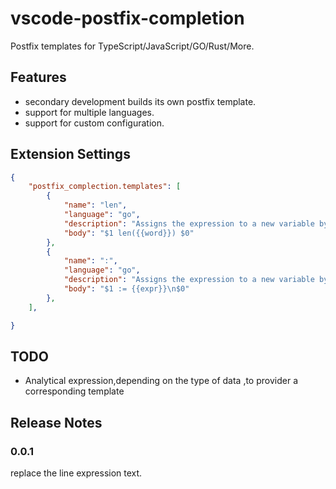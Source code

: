 # vscode-postfix-completion

Postfix templates for TypeScript/JavaScript/GO/Rust/More.

## Features
- secondary development builds its own postfix template.
- support for multiple languages.
- support for custom configuration.



## Extension Settings

```json
{
	"postfix_complection.templates": [
		{
			"name": "len",
			"language": "go",
			"description": "Assigns the expression to a new variable by using :=.",
			"body": "$1 len({{word}}) $0"
		},
		{
			"name": ":",
			"language": "go",
			"description": "Assigns the expression to a new variable by using :=.",
			"body": "$1 := {{expr}}\n$0"
		},
	],

}


```
## TODO

- Analytical expression,depending on the type of data ,to provider a corresponding template


## Release Notes

### 0.0.1
replace the line expression text.

